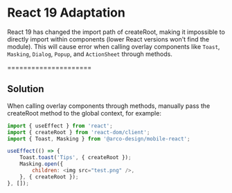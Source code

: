 # React 19 Adaptation

React 19 has changed the import path of createRoot, making it impossible to directly import within components (lower React versions won't find the module). This will cause error when calling overlay components like `Toast`, `Masking`, `Dialog`, `Popup`, and `ActionSheet` through methods.

=====================

## Solution

When calling overlay components through methods, manually pass the createRoot method to the global context, for example:

```js
import { useEffect } from 'react';
import { createRoot } from 'react-dom/client';
import { Toast, Masking } from '@arco-design/mobile-react';

useEffect(() => {
    Toast.toast('Tips', { createRoot });
    Masking.open({
        children: <img src="test.png" />,
    }, { createRoot });
}, []);